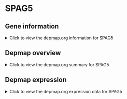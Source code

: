 <h1>SPAG5</h1>

<h2>Gene information</h2>
<details>
  <summary>Click to view the depmap.org information for SPAG5</summary>
  <iframe src="https://depmap.org/portal/gene/SPAG5?tab=about" style="border:none;width:100%;height:800px"></iframe>
</details>

<h2>Depmap overview</h2>
<details>
  <summary>Click to view the depmap.org summary for SPAG5</summary>
  <iframe src="https://depmap.org/portal/gene/SPAG5?tab=overview" style="border:none;width:100%;height:800px"></iframe>
</details>

<h2>Depmap expression</h2>
<details>
  <summary>Click to view the depmap.org expression data for SPAG5</summary>
  <iframe src="https://depmap.org/portal/gene/SPAG5?tab=characterization" style="border:none;width:100%;height:800px"></iframe>
</details>


<!--
<h2>Reactome Pathway diagram</h2>
PNAME
-->



